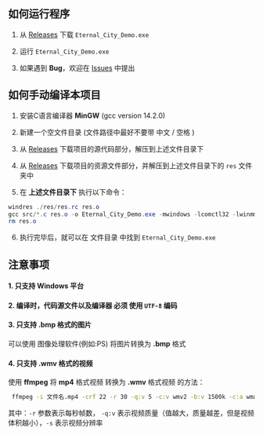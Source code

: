 
## 如何运行程序
1. 从 [Releases](https://github.com/SyrieYume/Eternal_City_Demo/releases/latest) 下载 `Eternal_City_Demo.exe`

2. 运行 `Eternal_City_Demo.exe`

3. 如果遇到 **Bug**，欢迎在 [Issues](https://github.com/SyrieYume/Eternal_City_Demo/issues) 中提出

## 如何手动编译本项目
1. 安装C语言编译器 **MinGW** (gcc version 14.2.0)

2. 新建一个空文件目录 (文件路径中最好不要带 中文 / 空格 )

3. 从 [Releases](https://github.com/SyrieYume/Eternal_City_Demo/releases/latest) 下载项目的源代码部分，解压到上述文件目录下

4. 从 [Releases](https://github.com/SyrieYume/Eternal_City_Demo/releases/latest) 下载项目的资源文件部分，并解压到上述文件目录下的 `res` 文件夹中

5. 在 **上述文件目录下** 执行以下命令：

```powershell
windres ./res/res.rc res.o
gcc src/*.c res.o -o Eternal_City_Demo.exe -mwindows -lcomctl32 -lwinmm
rm res.o
```

6. 执行完毕后，就可以在 文件目录 中找到 `Eternal_City_Demo.exe`


## 注意事项
#### 1. 只支持 Windows 平台

#### 2. 编译时，代码源文件以及编译器 **必须** 使用 `UTF-8` 编码

#### 3. 只支持 **.bmp** 格式的图片
   可以使用 图像处理软件(例如:PS) 将图片转换为 **.bmp** 格式

#### 4. 只支持 **.wmv** 格式的视频  
   使用 **ffmpeg** 将 **mp4** 格式视频 转换为 **.wmv** 格式视频 的方法：
   ```bash
    ffmpeg -i 文件名.mp4 -crf 22 -r 30 -q:v 5 -c:v wmv2 -b:v 1500k -c:a wmav2 -b:a 192k -s 1920x1080 文件名.wmv
   ```
   其中：`-r` 参数表示每秒帧数， `-q:v` 表示视频质量（值越大，质量越差，但是视频体积越小），`-s` 表示视频分辨率

